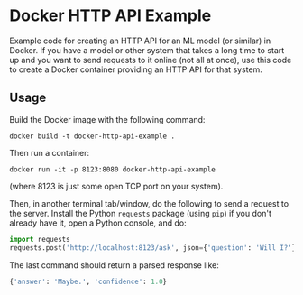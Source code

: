 # Docker HTTP API Example

Example code for creating an HTTP API for an ML model (or similar) in
Docker.  If you have a model or other system that takes a long time to
start up and you want to send requests to it online (not all at once),
use this code to create a Docker container providing an HTTP API for
that system.

## Usage

Build the Docker image with the following command:

```
docker build -t docker-http-api-example .
```

Then run a container:

```
docker run -it -p 8123:8080 docker-http-api-example
```

(where 8123 is just some open TCP port on your system).

Then, in another terminal tab/window, do the following to send a
request to the server.  Install the Python `requests` package (using
`pip`) if you don't already have it, open a Python console, and do:

```python
import requests
requests.post('http://localhost:8123/ask', json={'question': 'Will I?'}).json()
```

The last command should return a parsed response like:

```python
{'answer': 'Maybe.', 'confidence': 1.0}
```
